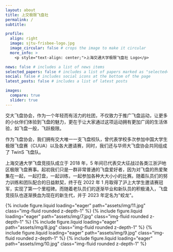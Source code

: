 ```yaml
---
layout: about
title: 上交极限飞盘社
permalink: /
subtitle: 

profile:
  align: right
  image: sjtu-frisbee-logo.jpg
  image_circular: false # crops the image to make it circular
  more_info: >
    <p style="text-align: center;">上海交通大学极限飞盘社 Logo</p>

news: false # includes a list of news items
selected_papers: false # includes a list of papers marked as "selected={true}"
social: false # includes social icons at the bottom of the page
latest_posts: false # includes a list of latest posts

images:
  compare: true
  slider: true
---
```


交大飞盘协会，作为一个年轻而有活力的社团，不仅致力于推广飞盘运动，让更多的小伙伴们体验到飞盘的魅力，更在于让大家通过这项运动拥有更加广阔的生活体验，如飞盘一般，飞跃极限。

作为飞盘协会，我们拥有交大唯一一支飞盘校队，曾代表学校多次参加中国大学生极限飞盘赛（CUUA）以及各大邀请赛，同时，我们还与华师大飞盘协会共同组成了 TwinS 飞盘队。

上海交通大学飞盘竞技队成立于 2018 年，5 年间已代表交大征战过各类江浙沪地区极限飞盘赛事。起初我们只是一群非常普通的飞盘爱好者，因为对飞盘的热爱聚集在一起，一起打盘，一起训练，一起参加各种大大小小的比赛。随着队员们的努力训练和团队配合的日益默契，终于在 2022 年 1 月取得了沪上大学生邀请赛冠军，实现了第一个里程碑。而随着老队员们的逐渐毕业和新队员的积极涌入，飞盘竞技队也逐渐换血为现在的新生代，并于 2023 年定名为"蛟龙"。

<swiper-container keyboard="true" navigation="true" pagination="true" pagination-clickable="true" pagination-dynamic-bullets="true" rewind="true" autoplay="true">
  <swiper-slide>{% include figure.liquid loading="eager" path="assets/img/11.jpg" class="img-fluid rounded z-depth-1" %}</swiper-slide>
  <swiper-slide>{% include figure.liquid loading="eager" path="assets/img/7.jpg" class="img-fluid rounded z-depth-1" %}</swiper-slide>
  <swiper-slide>{% include figure.liquid loading="eager" path="assets/img/8.jpg" class="img-fluid rounded z-depth-1" %}</swiper-slide>
  <swiper-slide>{% include figure.liquid loading="eager" path="assets/img/9.jpg" class="img-fluid rounded z-depth-1" %}</swiper-slide>
  <swiper-slide>{% include figure.liquid loading="eager" path="assets/img/10.jpg" class="img-fluid rounded z-depth-1" %}</swiper-slide>
  <div class="swiper-button-next"></div>
  <div class="swiper-button-prev"></div>
  <div class="swiper-pagination"></div>
</swiper-container>
